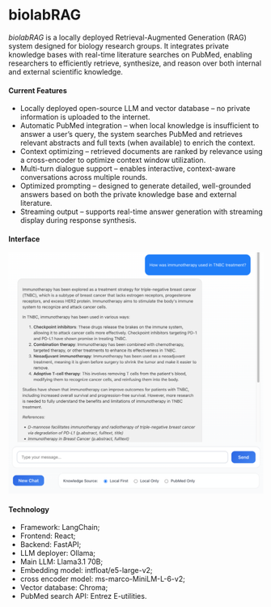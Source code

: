 # biolabRAG
*biolabRAG* is a locally deployed Retrieval-Augmented Generation (RAG) system designed for biology research groups. It integrates private knowledge bases with real-time literature searches on PubMed, enabling researchers to efficiently retrieve, synthesize, and reason over both internal and external scientific knowledge.

#### Current Features
* Locally deployed open-source LLM and vector database – no private information is uploaded to the internet.
* Automatic PubMed integration – when local knowledge is insufficient to answer a user’s query, the system searches PubMed and retrieves relevant abstracts and full texts (when available) to enrich the context.
* Context optimizing – retrieved documents are ranked by relevance using a cross-encoder to optimize context window utilization.
* Multi-turn dialogue support – enables interactive, context-aware conversations across multiple rounds.
* Optimized prompting – designed to generate detailed, well-grounded answers based on both the private knowledge base and external literature.
* Streaming output – supports real-time answer generation with streaming display during response synthesis.

#### Interface
![](extdata/chart/example.png)

#### Technology
* Framework: LangChain;
* Frontend: React;
* Backend: FastAPI;
* LLM deployer: Ollama;
* Main LLM: Llama3.1 70B;
* Embedding model: intfloat/e5-large-v2;
* cross encoder model: ms-marco-MiniLM-L-6-v2;
* Vector database: Chroma;
* PubMed search API: Entrez E-utilities.
